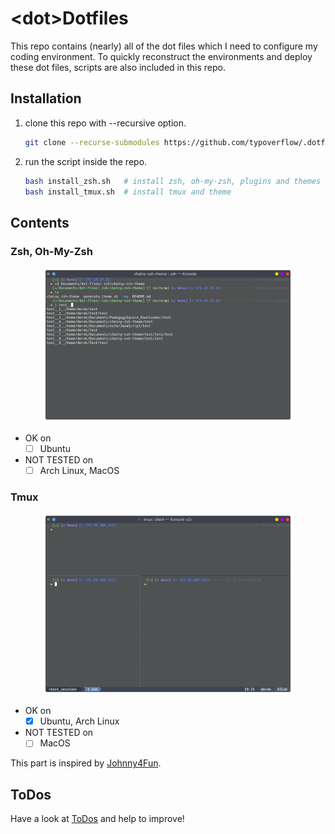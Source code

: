 # \<dot\>Dotfiles
This repo contains (nearly) all of the dot files which I need to configure my coding environment. To quickly reconstruct the environments and deploy these dot files, scripts are also included in this repo. 

## Installation
1. clone this repo with --recursive option.
    ```bash
    git clone --recurse-submodules https://github.com/typoverflow/.dotfiles.git
    ```

2. run the script inside the repo.
    ```bash
    bash install_zsh.sh   # install zsh, oh-my-zsh, plugins and themes
    bash install_tmux.sh  # install tmux and theme
    ```

## Contents
### Zsh, Oh-My-Zsh
<div align=center><img src=img/zsh.png width=400></div>

+ OK on
  + [ ] Ubuntu
+ NOT TESTED on
  + [ ] Arch Linux, MacOS

### **Tmux**

<div align=center><img src=img/tmux.png width=400></div>

+ OK on
  + [x] Ubuntu, Arch Linux
+ NOT TESTED on
  + [ ] MacOS

This part is inspired by [Johnny4Fun](https://github.com/Johnny4Fun/.tmux).

## ToDos
Have a look at [ToDos](./TODO.md) and help to improve!
